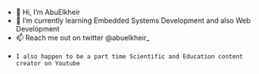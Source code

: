 - 👋 Hi, I’m AbuElkheir 
- 🌱 I’m currently learning Embedded Systems Development  and also Web Development 
- 📫 Reach me out on twitter @abuelkheir_
-     I also happen to be a part time Scientific and Education content creator on Youtube 

<!---
abuelkheir/abuelkheir is a ✨ special ✨ repository because its `README.md` (this file) appears on your GitHub profile.
You can click the Preview link to take a look at your changes.
--->
